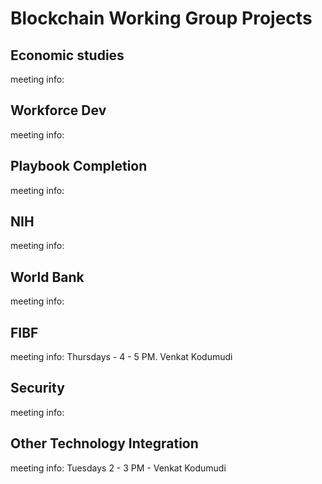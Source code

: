 # Blockchain Working Group Projects

## Economic studies
meeting info:

## Workforce Dev
meeting info:

## Playbook Completion
meeting info:

## NIH
meeting info:

## World Bank
meeting info:

## FIBF
meeting info: Thursdays - 4 - 5 PM. Venkat Kodumudi

## Security
meeting info:

## Other Technology Integration
meeting info: Tuesdays 2 - 3 PM - Venkat Kodumudi
